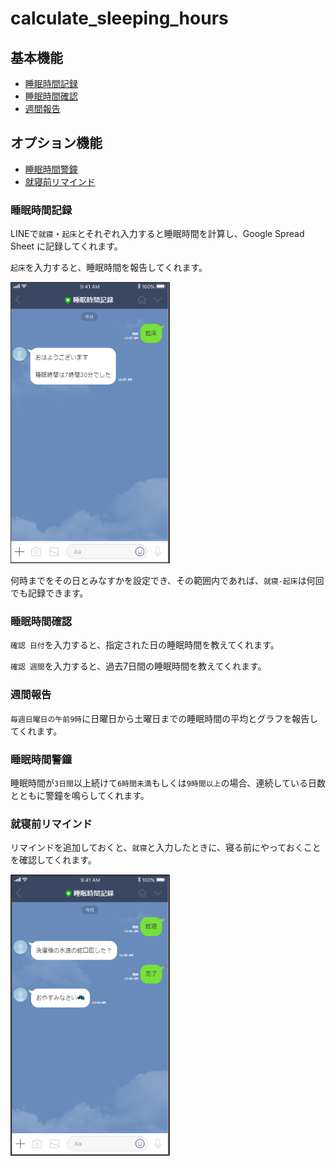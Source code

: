 # calculate_sleeping_hours

## 基本機能

- [睡眠時間記録](#睡眠時間記録)
- [睡眠時間確認](#睡眠時間確認)
- [週間報告](#週間報告)

## オプション機能

- [睡眠時間警鐘](#睡眠時間警鐘)
- [就寝前リマインド](#就寝前リマインド)

### 睡眠時間記録

LINEで`就寝`・`起床`とそれぞれ入力すると睡眠時間を計算し、Google Spread Sheet に記録してくれます。

`起床`を入力すると、睡眠時間を報告してくれます。

<img src="img/readme/getup.png" height="450">

何時までをその日とみなすかを設定でき、その範囲内であれば、`就寝-起床`は何回でも記録できます。

### 睡眠時間確認

`確認 日付`を入力すると、指定された日の睡眠時間を教えてくれます。

`確認 週間`を入力すると、過去7日間の睡眠時間を教えてくれます。

### 週間報告

`毎週日曜日の午前9時`に日曜日から土曜日までの睡眠時間の平均とグラフを報告してくれます。

### 睡眠時間警鐘

睡眠時間が`3日間`以上続けて`6時間未満`もしくは`9時間以上`の場合、連続している日数とともに警鐘を鳴らしてくれます。

### 就寝前リマインド

リマインドを追加しておくと、`就寝`と入力したときに、寝る前にやっておくことを確認してくれます。

<img src="img/readme/fall_asleep.png" height="450">